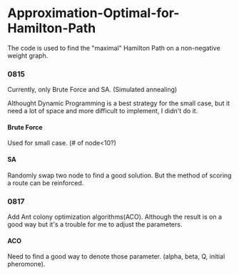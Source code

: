 # Approximation-Optimal-for-Hamilton-Path  

The code is used to find the "maximal" Hamilton Path on a non-negative weight graph.   

### 0815  
Currently, only Brute Force and SA. (Simulated annealing)  

Althought Dynamic Programming is a best strategy for the small case, but it need a lot of space and more difficult to implement, I didn't do it.   
#### Brute Force
Used for small case. (# of node<10?)
#### SA
Randomly swap two node to find a good solution. But the method of scoring a route can be reinforced.  
### 0817  
Add Ant colony optimization algorithms(ACO). Although the result is on a good way but it's a trouble for me to adjust the parameters.

#### ACO
Need to find a good way to denote those parameter. (alpha, beta, Q, initial pheromone).

